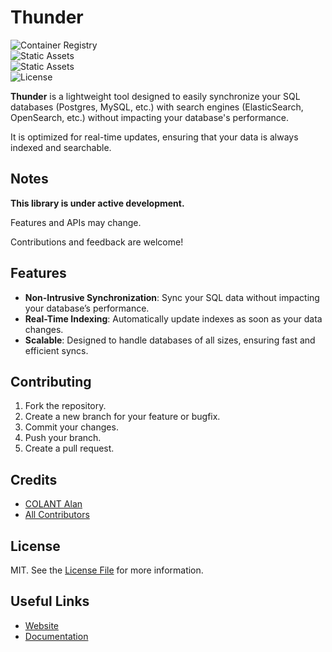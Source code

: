 # Thunder

![Container Registry](https://img.shields.io/github/release/quix-labs/thunder?label=Latest%20Version&sort=semver)  
![Static Assets](https://img.shields.io/github/actions/workflow/status/quix-labs/thunder/goreleaser.yml?label=Static%20Assets)  
![Static Assets](https://img.shields.io/github/actions/workflow/status/quix-labs/thunder/deploy_docs.yml?label=Documentation)  
![License](https://img.shields.io/github/license/quix-labs/thunder?color=blue)

**Thunder** is a lightweight tool designed to easily synchronize your SQL databases (Postgres, MySQL, etc.) with search engines (ElasticSearch, OpenSearch, etc.) without impacting your database's performance.

It is optimized for real-time updates, ensuring that your data is always indexed and searchable.

## Notes

**This library is under active development.**

Features and APIs may change.

Contributions and feedback are welcome!

## Features

- **Non-Intrusive Synchronization**: Sync your SQL data without impacting your database’s performance.
- **Real-Time Indexing**: Automatically update indexes as soon as your data changes.
- **Scalable**: Designed to handle databases of all sizes, ensuring fast and efficient syncs.

## Contributing

1. Fork the repository.
2. Create a new branch for your feature or bugfix.
3. Commit your changes.
4. Push your branch.
5. Create a pull request.

## Credits

- [COLANT Alan](https://github.com/alancolant)
- [All Contributors](../../contributors)

## License

MIT. See the [License File](LICENSE.md) for more information.

## Useful Links

- [Website](https://thunder.quix-labs.com)
- [Documentation](https://thunder.quix-labs.com/guide)
